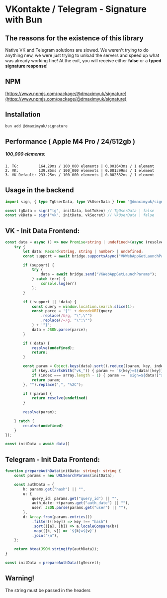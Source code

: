 # VKontakte / Telegram - Signature with Bun

## The reasons for the existence of this library
Native VK and Telegram solutions are slowed. We weren't trying to do anything new, we were just trying to unload the servers and speed up what was already working fine!
At the exit, you will receive either **false** or a **typed signature response**!

## NPM
[https://www.npmjs.com/package/@dmaximyuk/signature](https://www.npmjs.com/package/@dmaximyuk/signature)

## Installation
```bash
bun add @dmaximyuk/signature
```

## Performance ( Apple M4 Pro / 24/512gb )
##### 100_000 elements:
```
1. TG:         164.29ms / 100_000 elements | 0.001643ms / 1 element
2. VK:         139.85ms / 100_000 elements | 0.001399ms / 1 element
3. VK Default: 233.25ms / 100_000 elements | 0.002332ms / 1 element
```

## Usage in the backend
```typescript
import sign, { type TgUserData, type VkUserData } from "@dmaximyuk/signature"

const tgData = sign("tg", initData, botToken) // TgUserData | false
const vkData = sign("vk", initData, vkSecret) // VkUserData | false
```

## VK - Init Data Frontend:
```typescript jsx
const data = async () => new Promise<string | undefined>(async (resolve) => {
    try {
        let data: Record<string, string | number> | undefined;
        const support = await bridge.supportsAsync("VKWebAppGetLaunchParams");

        if (support) {
            try {
                data = await bridge.send("VKWebAppGetLaunchParams");
            } catch (err) { 
                console.log(err) 
            };
        }

        if (!support || !data) {
            const query = window.location.search.slice(1);
            const parce = '{"' + decodeURI(query
                .replace(/&/g, "\",\"")
                .replace(/=/g, "\":\"")
            ) + '"}';
            data = JSON.parse(parce);
        }

        if (!data) {
            resolve(undefined); 
            return;
        }

        const param = Object.keys(data).sort().reduce((param, key, index, array) => {
            if (key.startsWith("vk_")) { param += `${key}=${data![key]}&` }
            if (index === array.length - 1) { param += `sign=${data!["sign"]}` }
            return param;
        }, "").replace(",", "%2C");

        if (!param) { 
            return resolve(undefined) 
        }
        
        resolve(param);

    } catch { 
        resolve(undefined) 
    }
});

const initData = await data()
```

## Telegram - Init Data Frontend:
```typescript jsx
function prepareAuthData(initData: string): string {
    const params = new URLSearchParams(initData);

    const authData = {
        h: params.get("hash") || "",
        u: {
            query_id: params.get("query_id") || "",
            auth_date: +(params.get("auth_date") || ""),
            user: JSON.parse(params.get("user") || ""),
        },
        d: Array.from(params.entries())
            .filter(([key]) => key !== "hash")
            .sort(([a], [b]) => a.localeCompare(b))
            .map(([k, v]) => `${k}=${v}`)
            .join("\n"),
    };

    return btoa(JSON.stringify(authData));
}

const initData = prepareAuthData(tgSecret);
```

## Warning!
The string must be passed in the headers